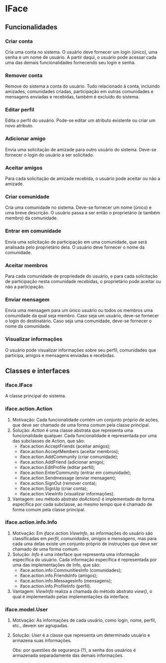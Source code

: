 # IFace
## Funcionalidades
### Criar conta
Cria uma conta no sistema. O usuário deve fornecer um login (único), uma senha e um nome de usuário. A partir daqui, o usuário pode acessar cada uma das demais funcionalidades fornecendo seu login e senha.
### Remover conta
Remove do sistema a conta do usuário. Tudo relacionado à conta, incluindo amizades, comunidades criadas, participação em outras comunidades e mensagens enviadas e recebidas, também é excluído do sistema.
### Editar perfil
Edita o perfil do usuário. Pode-se editar um atributo existente ou criar um novo atributo.
### Adicionar amigo
Envia uma solicitação de amizade para outro usuário do sistema. Deve-se fornecer o login do usuário a ser solicitado.
### Aceitar amigos
Para cada solicitação de amizade recebida, o usuário pode aceitar ou não a amizade.
### Criar comunidade
Cria uma comunidade no sistema. Deve-se fornecer um nome (único) e uma breve descrição. O usuário passa a ser então o proprietário (e também membro) da comunidade.
### Entrar em comunidade
Envia uma solicitação de participação em uma comunidade, que será analisada pelo proprietário dela. O usuário deve fornecer o nome da comunidade.
### Aceitar membros
Para cada comunidade de propriedade do usuário, e para cada solicitação de participação nesta comunidade recebidas, o proprietário pode aceitar ou não a participação.
### Enviar mensagem
Envia uma mensagem para um único usuário ou todos os membros uma comunidade da qual seja membro. Caso seja um usuário, deve-se fornecer o login do destinatário. Caso seja uma comunidade, deve-se fornecer o nome da comunidade.
### Visualizar informações
O usuário pode visualizar informações sobre seu perfil, comunidades que participa, amigos e mensagens enviadas e recebidas.
## Classes e interfaces
### iface.IFace
A classe principal do sistema.
### iface.action.Action
1. Motivação: Cada funcionalidade contém um conjunto próprio de ações, que deve ser chamado de uma forma comum pela classe principal.
2. Solução: *Action* é uma classe abstrata que representa uma funcionalidade qualquer. Cada funcionalidade é representada por uma das subclasses de Action, que são:
   - iface.action.AcceptFriends (aceitar amigos);
   - iface.action.AcceptMembers (aceitar membros);
   - iface.action.AddCommunity (criar comunidade);
   - iface.action.AddFriend (adicionar amigo);
   - iface.action.EditProfile (editar perfil);
   - iface.action.EnterCommunity (entrar em comunidade);
   - iface.action.Sendmessage (enviar mensagem);
   - iface.action.SignOut (remover conta);
   - iface.action.SignUp (criar conta);
   - iface.action.ViewInfo (visualizar informações).
3. Vantagem: seu método abstrato *doAction()* é implementado de forma específica por cada subclasse, ao mesmo tempo que é chamado de forma comum pela classe principal.
### iface.action.info.Info
1. Motivação: Em *iface.action.ViewInfo*, as informações do usuário são classificadas em *perfil*, *comunidades*, *amigos* e *mensagens*, mas para cada uma delas existe um conjunto próprio de instruções que deve ser chamado de uma forma comum.
2. Solução: *Info* é uma interface que representa uma informação específica do usuário. Cada informação específica é representada por uma das implementações de Info, que são:
   - iface.action.info.CommunitiesInfo (comunidades);
   - iface.action.info.FriendsInfo (amigos);
   - iface.action.info.Messagesinfo (mensagens);
   - iface.action.info.ProfileInfo (perfil).
3. Vantagem: *ViewInfo* realiza a chamada do método abstrato *view()*, o qual é implementado pelas implementações da interface.
### iface.model.User
1. Motivação: As informações de cada usuário, como login, nome, perfil, etc., devem ser agrupadas.
2. Solução: *User* é a classe que representa um determinado usuário e armazena suas informações.

   Obs: por questões de segurança (?), a senha dos usuários é armazenada separadamente das demais informações.
